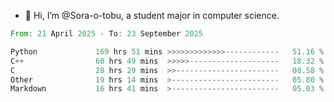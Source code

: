 - 👋 Hi, I’m @Sora-o-tobu, a student major in computer science.

<!--START_SECTION:waka-->

```rust
From: 21 April 2025 - To: 23 September 2025

Python             169 hrs 51 mins >>>>>>>>>>>>>------------   51.16 %
C++                60 hrs 49 mins  >>>>>--------------------   18.32 %
C                  28 hrs 29 mins  >>-----------------------   08.58 %
Other              19 hrs 14 mins  >------------------------   05.80 %
Markdown           16 hrs 41 mins  >------------------------   05.03 %
```

<!--END_SECTION:waka-->

<!---
<img align='center' src='https://raw.githubusercontent.com/Sora-o-tobu/Sora-o-tobu/main/OneLastSora.png' width='410px'>
--->
<!---
Sora-o-tobu/Sora-o-tobu is a ✨ special ✨ repository because its `README.md` (this file) appears on your GitHub profile.
You can click the Preview link to take a look at your changes.
--->
